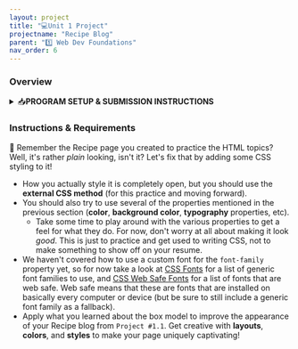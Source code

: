 ```yaml
---
layout: project
title: "💻Unit 1 Project"
projectname: "Recipe Blog"
parent: "1️⃣ Web Dev Foundations"
nav_order: 6
---
```



### Overview

<html>
<details>
<summary>📥<strong>PROGRAM SETUP & SUBMISSION INSTRUCTIONS</strong></summary>
  
<div class="setup" markdown="block">

1. Go to the `CS1 Unit 1 Project` assignment on **Blackbaud** and follow the provided **GitHub Classroom** link.
  > 📁 Clicking the link generates a **private repository** for your project with the appropriate starter code. Note that **projects** are stored within the [BWL-CS Organization](https://github.com/BWL-CS), so you _cannot_ access it from the "Your Repositories" page!
2. Open the repository in a **Codespace** whenever you spend time working on the program, in class or at home. 
  > ⚠️ Always remember to `commit changes` after every coding session!
3. When your project is complete, **submit the link to your repository** in the `CS1 Unit 1 Project` assignment on Blackbaud.

</div>

</details>
</html>

### Instructions & Requirements

<div class="task" markdown="1">

🎨 Remember the Recipe page you created to practice the HTML topics? Well, it's rather *plain* looking, isn't it? Let's fix that by adding some CSS styling to it!

- How you actually style it is completely open, but you should use the **external CSS method** (for this practice and moving forward).
- You should also try to use several of the properties mentioned in the previous section (**color**, **background color**, **typography** properties, etc).
  - Take some time to play around with the various properties to get a feel for what they do. For now, don't worry at all about making it look *good*. This is just to practice and get used to writing CSS, not to make something to show off on your resume.
- We haven't covered how to use a custom font for the `font-family` property yet, so for now take a look at [CSS Fonts](https://www.w3schools.com/Css/css_font.asp) for a list of generic font families to use, and [CSS Web Safe Fonts](https://www.w3schools.com/cssref/css_websafe_fonts.asp) for a list of fonts that are web safe. Web safe means that these are fonts that are installed on basically every computer or device (but be sure to still include a generic font family as a fallback).
- Apply what you learned about the box model to improve the appearance of your Recipe blog from `Project #1.1`. Get creative with **layouts**, **colors**, and **styles** to make your page uniquely captivating!

</div>
